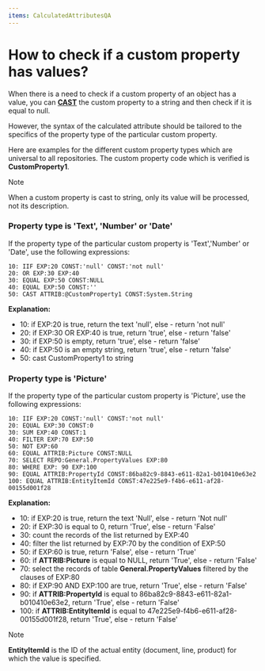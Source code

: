 ```yaml
---
items: CalculatedAttributesQA
---
```


# How to check if a custom property has values?

When there is a need to check if a custom property of an object has a value, you can **[CAST](https://docs.erp.net/tech/advanced/calculated-attributes/operators/cast.html)** the custom property to a string and then check if it is equal to null. 

However, the syntax of the calculated attribute should be tailored to the specifics of the property type of the particular custom property. 

Here are examples for the different custom property types which are universal to all repositories. The custom property code which is verified is **CustomProperty1**.

> [!Note]
> 
> When a custom property is cast to string, only its value will be processed, not its description.

### Property type is 'Text', 'Number' or 'Date'

If the property type of the particular custom property is 'Text','Number' or 'Date', use the following expressions:
```
10: IIF EXP:20 CONST:'null' CONST:'not null'
20: OR EXP:30 EXP:40
30: EQUAL EXP:50 CONST:NULL
40: EQUAL EXP:50 CONST:''
50: CAST ATTRIB:@CustomProperty1 CONST:System.String
```

**Explanation:**

- 10: if EXP:20 is true, return the text 'null', else - return 'not null'
- 20: if EXP:30 OR EXP:40 is true, return 'true', else - return 'false'
- 30: if EXP:50 is empty, return 'true', else - return 'false'
- 40: if EXP:50 is an empty string, return 'true', else - return 'false'
- 50: cast CustomProperty1 to string


### Property type is 'Picture'

If the property type of the particular custom property is 'Picture', use the following expressions:

```
10: IIF EXP:20 CONST:'null' CONST:'not null'
20: EQUAL EXP:30 CONST:0
30: SUM EXP:40 CONST:1
40: FILTER EXP:70 EXP:50
50: NOT EXP:60            
60: EQUAL ATTRIB:Picture CONST:NULL
70: SELECT REPO:General.PropertyValues EXP:80
80: WHERE EXP: 90 EXP:100
90: EQUAL ATTRIB:PropertyId CONST:86ba82c9-8843-e611-82a1-b010410e63e2
100: EQUAL ATTRIB:EntityItemId CONST:47e225e9-f4b6-e611-af28-00155d001f28
```

**Explanation:**

- 10: if EXP:20 is true, return the text 'Null', else - return 'Not null'
- 20: if EXP:30 is equal to 0, return 'True', else - return 'False'
- 30: count the records of the list returned by EXP:40
- 40: filter the list returned by EXP:70 by the condition of EXP:50
- 50: if EXP:60 is true, return 'False', else - return 'True'
- 60: if **ATTRIB:Picture** is equal to NULL, return 'True', else - return 'False'
- 70: select the records of table **General.PropertyValues** filtered by the clauses of EXP:80
- 80: if EXP:90 AND EXP:100 are true, return 'True', else - return 'False'
- 90: if **ATTRIB:PropertyId** is equal to 86ba82c9-8843-e611-82a1-b010410e63e2, return 'True', else - return 'False'
- 100: if **ATTRIB:EntityItemId** is equal to 47e225e9-f4b6-e611-af28-00155d001f28, return 'True', else - return 'False'

> [!NOTE] 
> 
> **EntityItemId** is the ID of the actual entity (document, line, product) for which the value is specified.
